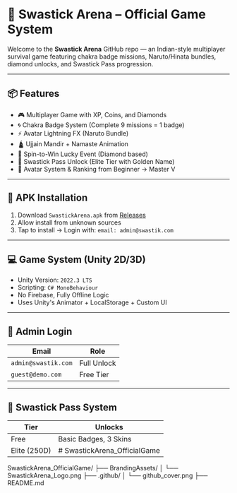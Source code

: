 # 🔱 Swastick Arena – Official Game System

Welcome to the **Swastick Arena** GitHub repo — an Indian-style multiplayer survival game featuring chakra badge missions, Naruto/Hinata bundles, diamond unlocks, and Swastick Pass progression.

---

## 📦 Features

- 🎮 Multiplayer Game with XP, Coins, and Diamonds
- 🌀 Chakra Badge System (Complete 9 missions = 1 badge)
- ⚡ Avatar Lightning FX (Naruto Bundle)
- 🛕 Ujjain Mandir + Namaste Animation
- 🎁 Spin-to-Win Lucky Event (Diamond based)
- 🎴 Swastick Pass Unlock (Elite Tier with Golden Name)
- 👤 Avatar System & Ranking from Beginner → Master V

---

## 📲 APK Installation

1. Download `SwastickArena.apk` from [Releases](https://github.com/YOUR_USERNAME/SwastickArena_OfficialGame/releases)
2. Allow install from unknown sources
3. Tap to install → Login with:
   ```email: admin@swastik.com```

---

## 💻 Game System (Unity 2D/3D)

- Unity Version: `2022.3 LTS`  
- Scripting: `C# MonoBehaviour`  
- No Firebase, Fully Offline Logic  
- Uses Unity's Animator + LocalStorage + Custom UI

---

## 👑 Admin Login

| Email                | Role         |
|----------------------|--------------|
| `admin@swastik.com`  | Full Unlock  |
| `guest@demo.com`     | Free Tier    |

---

## 🧙 Swastick Pass System

| Tier        | Unlocks                  |
|-------------|--------------------------|
| Free        | Basic Badges, 3 Skins    |
| Elite (250D)|# SwastickArena_OfficialGame
SwastickArena_OfficialGame/
├── BrandingAssets/
│   └── SwastickArena_Logo.png
├── .github/
│   └── github_cover.png
├── README.md
